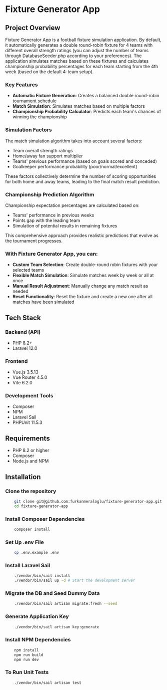 # Fixture Generator App

## Project Overview

Fixture Generator App is a football fixture simulation application. By default, it automatically generates a double round-robin fixture for 4 teams with different overall strength ratings (you can adjust the number of teams through DatabaseSeeder.php according to your preferences). The application simulates matches based on these fixtures and calculates championship probability percentages for each team starting from the 4th week (based on the default 4-team setup).

### Key Features

- **Automatic Fixture Generation**: Creates a balanced double round-robin tournament schedule
- **Match Simulation**: Simulates matches based on multiple factors
- **Championship Probability Calculator**: Predicts each team's chances of winning the championship

### Simulation Factors

The match simulation algorithm takes into account several factors:
- Team overall strength ratings
- Home/away fan support multiplier
- Teams' previous performance (based on goals scored and conceded)
- Goalkeeper performance probability (poor/normal/excellent)

These factors collectively determine the number of scoring opportunities for both home and away teams, leading to the final match result prediction.

### Championship Prediction Algorithm

Championship expectation percentages are calculated based on:
- Teams' performance in previous weeks
- Points gap with the leading team
- Simulation of potential results in remaining fixtures

This comprehensive approach provides realistic predictions that evolve as the tournament progresses.

### With Fixture Generator App, you can:

- **Custom Team Selection**: Create double-round robin fixtures with your selected teams
- **Flexible Match Simulation**: Simulate matches week by week or all at once
- **Manual Result Adjustment**: Manually change any match result as needed
- **Reset Functionality**: Reset the fixture and create a new one after all matches have been simulated

## Tech Stack
### Backend (API)
- PHP 8.2+
- Laravel 12.0
### Frontend
- Vue.js 3.5.13
- Vue Router 4.5.0
- Vite 6.2.0
### Development Tools
- Composer
- NPM
- Laravel Sail
- PHPUnit 11.5.3
## Requirements
- PHP 8.2 or higher
- Composer
- Node.js and NPM

## Installation

### Clone the repository
```bash
    git clone git@github.com:furkanmeraloglu/fixture-generator-app.git
    cd fixture-generator-app
```

### Install Composer Dependencies
```bash
    composer install
```

### Set Up .env File
```bash
    cp .env.example .env
```

### Install Laravel Sail
```bash
    ./vendor/bin/sail install
    ./vendor/bin/sail up -d # Start the development server
```

### Migrate the DB and Seed Dummy Data
```bash
    ./vendor/bin/sail artisan migrate:fresh --seed
```

### Generate Application Key
```bash
    ./vendor/bin/sail artisan key:generate
```

### Install NPM Dependencies
```bash
    npm install
    npm run build
    npm run dev
```

### To Run Unit Tests
```bash
    ./vendor/bin/sail artisan test
```
